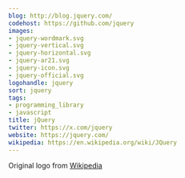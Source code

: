```yaml
---
blog: http://blog.jquery.com/
codehost: https://github.com/jquery
images:
- jquery-wordmark.svg
- jquery-vertical.svg
- jquery-horizontal.svg
- jquery-ar21.svg
- jquery-icon.svg
- jquery-official.svg
logohandle: jquery
sort: jquery
tags:
- programming_library
- javascript
title: jQuery
twitter: https://x.com/jquery
website: https://jquery.com/
wikipedia: https://en.wikipedia.org/wiki/JQuery
---
```


Original logo from [Wikipedia](https://en.wikipedia.org/wiki/File:JQuery_logo.svg)